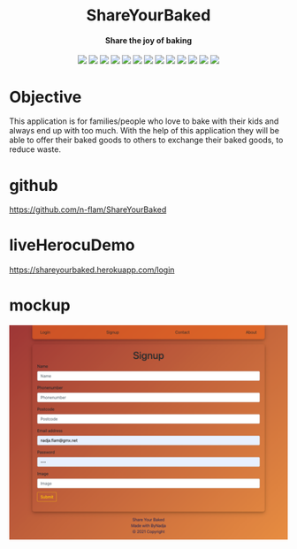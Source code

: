 <h1 align="center">ShareYourBaked</h1>
<h4 align="center">Share the joy of baking </h4>

<p align="center">
    <img src="https://img.shields.io/badge/Javascript-yellow" />
    <img src="https://img.shields.io/badge/MySQL-blue"  />
    <img src="https://img.shields.io/badge/-node.js-green" />
    <img src="https://img.shields.io/badge/-express-red" >
    <img src="https://img.shields.io/badge/-GitHub-lightgrey" />
    <img src="https://img.shields.io/badge/-React-lightgrey" />
    <img src="https://img.shields.io/badge/-CSS-lightgrey" />
    <img src="https://img.shields.io/badge/-ReactBootstrap-lightgrey" />
    <img src="https://img.shields.io/badge/-VisualStudioCode-lightgrey" />
    <img src="https://img.shields.io/badge/-Sequelize-lightgrey" />
    <img src="https://img.shields.io/badge/-EmailJS-lightgrey" />
    <img src="https://img.shields.io/badge/-Cloudinary-lightgrey" />
    <img src="https://img.shields.io/badge/-heroku-orange" />
</p>

# Objective
This application is for families/people who love to bake with their kids and always end up with too much. With the help of this application they will be able to offer their baked goods to others to exchange their baked goods, to reduce waste.

# github
https://github.com/n-flam/ShareYourBaked


# liveHerocuDemo
https://shareyourbaked.herokuapp.com/login


# mockup
![Alt text](https://github.com/n-flam/ShareYourBaked/blob/master/mockup/React%20Reading%20Li%20(2).png)
